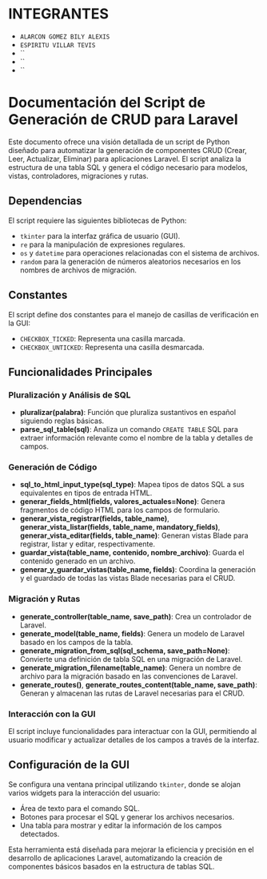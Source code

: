 # INTEGRANTES

- `ALARCON GOMEZ BILY ALEXIS`
- `ESPIRITU VILLAR TEVIS`
- ``
- ``
- ``


# Documentación del Script de Generación de CRUD para Laravel

Este documento ofrece una visión detallada de un script de Python diseñado para automatizar la generación de componentes CRUD (Crear, Leer, Actualizar, Eliminar) para aplicaciones Laravel. El script analiza la estructura de una tabla SQL y genera el código necesario para modelos, vistas, controladores, migraciones y rutas.

## Dependencias

El script requiere las siguientes bibliotecas de Python:

- `tkinter` para la interfaz gráfica de usuario (GUI).
- `re` para la manipulación de expresiones regulares.
- `os` y `datetime` para operaciones relacionadas con el sistema de archivos.
- `random` para la generación de números aleatorios necesarios en los nombres de archivos de migración.

## Constantes

El script define dos constantes para el manejo de casillas de verificación en la GUI:

- `CHECKBOX_TICKED`: Representa una casilla marcada.
- `CHECKBOX_UNTICKED`: Representa una casilla desmarcada.

## Funcionalidades Principales

### Pluralización y Análisis de SQL

- **pluralizar(palabra)**: Función que pluraliza sustantivos en español siguiendo reglas básicas.
- **parse_sql_table(sql)**: Analiza un comando `CREATE TABLE` SQL para extraer información relevante como el nombre de la tabla y detalles de campos.

### Generación de Código

- **sql_to_html_input_type(sql_type)**: Mapea tipos de datos SQL a sus equivalentes en tipos de entrada HTML.
- **generar_fields_html(fields, valores_actuales=None)**: Genera fragmentos de código HTML para los campos de formulario.
- **generar_vista_registrar(fields, table_name)**, **generar_vista_listar(fields, table_name, mandatory_fields)**, **generar_vista_editar(fields, table_name)**: Generan vistas Blade para registrar, listar y editar, respectivamente.
- **guardar_vista(table_name, contenido, nombre_archivo)**: Guarda el contenido generado en un archivo.
- **generar_y_guardar_vistas(table_name, fields)**: Coordina la generación y el guardado de todas las vistas Blade necesarias para el CRUD.

### Migración y Rutas

- **generate_controller(table_name, save_path)**: Crea un controlador de Laravel.
- **generate_model(table_name, fields)**: Genera un modelo de Laravel basado en los campos de la tabla.
- **generate_migration_from_sql(sql_schema, save_path=None)**: Convierte una definición de tabla SQL en una migración de Laravel.
- **generate_migration_filename(table_name)**: Genera un nombre de archivo para la migración basado en las convenciones de Laravel.
- **generate_routes()**, **generate_routes_content(table_name, save_path)**: Generan y almacenan las rutas de Laravel necesarias para el CRUD.

### Interacción con la GUI

El script incluye funcionalidades para interactuar con la GUI, permitiendo al usuario modificar y actualizar detalles de los campos a través de la interfaz.

## Configuración de la GUI

Se configura una ventana principal utilizando `tkinter`, donde se alojan varios widgets para la interacción del usuario:

- Área de texto para el comando SQL.
- Botones para procesar el SQL y generar los archivos necesarios.
- Una tabla para mostrar y editar la información de los campos detectados.

Esta herramienta está diseñada para mejorar la eficiencia y precisión en el desarrollo de aplicaciones Laravel, automatizando la creación de componentes básicos basados en la estructura de tablas SQL.

